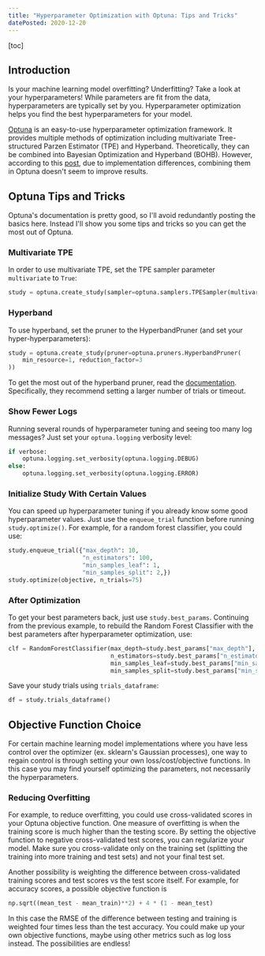 ```yaml
---
title: "Hyperparameter Optimization with Optuna: Tips and Tricks"
datePosted: 2020-12-20
---
```


[toc]

## Introduction

Is your machine learning model overfitting? Underfitting? Take a look at your hyperparameters! While parameters are fit from the data, hyperparameters are typically set by you. Hyperparameter optimization helps you find the best hyperparameters for your model. 

[Optuna](https://optuna.org/) is an easy-to-use hyperparameter optimization framework. It provides multiple methods of  optimization including multivariate Tree-structured Parzen Estimator (TPE) and Hyperband. Theoretically, they can be combined into Bayesian Optimization and Hyperband (BOHB). However, according to this [post](https://medium.com/optuna/multivariate-tpe-makes-optuna-even-more-powerful-63c4bfbaebe2), due to implementation differences, combining them in Optuna doesn't seem to improve results.

## Optuna Tips and Tricks

Optuna's documentation is pretty good, so I'll avoid redundantly posting the basics here. Instead I'll show you some tips and tricks so you can get the most out of Optuna.

### Multivariate TPE

In order to use multivariate TPE, set the TPE sampler parameter `multivariate`  to `True`:

```python
study = optuna.create_study(sampler=optuna.samplers.TPESampler(multivariate=True))
```

### Hyperband

To use hyperband, set the pruner to the HyperbandPruner (and set your hyper-hyperparameters):

```python
study = optuna.create_study(pruner=optuna.pruners.HyperbandPruner(
    min_resource=1, reduction_factor=3
))
```

To get the most out of the hyperband pruner, read the [documentation](https://optuna.readthedocs.io/en/latest/reference/generated/optuna.pruners.HyperbandPruner.html). Specifically, they recommend setting a larger number of trials or timeout.

### Show Fewer Logs

Running several rounds of hyperparameter tuning and seeing too many log messages? Just set your `optuna.logging` verbosity level:

```python
if verbose:        
    optuna.logging.set_verbosity(optuna.logging.DEBUG)
else:
    optuna.logging.set_verbosity(optuna.logging.ERROR)
```

### Initialize Study With Certain Values

You can speed up hyperparameter tuning if you already know some good hyperparameter values. Just use the `enqueue_trial` function before running `study.optimize()`. For example, for a random forest classifier, you could use:

```python
study.enqueue_trial({"max_depth": 10,
                     "n_estimators": 100,
                     "min_samples_leaf": 1,
                     "min_samples_split": 2,}) 
study.optimize(objective, n_trials=75)
```

### After Optimization

To get your best parameters back, just use `study.best_params`. Continuing from the previous example, to rebuild the Random Forest Classifier with the best parameters after hyperparameter optimization, use:

```python
clf = RandomForestClassifier(max_depth=study.best_params["max_depth"], 
                             n_estimators=study.best_params["n_estimators"], 
                             min_samples_leaf=study.best_params["min_samples_leaf"],
                             min_samples_split=study.best_params["min_samples_split"])
```

Save your study trials using `trials_dataframe`:

```python
df = study.trials_dataframe()
```



## Objective Function Choice

For certain machine learning model implementations where you have less control over the optimizer (ex. sklearn's Gaussian processes), one way to regain control is through setting your own loss/cost/objective functions. In this case you may find yourself optimizing the parameters, not necessarily the hyperparameters.

### Reducing Overfitting

For example, to reduce overfitting, you could use cross-validated scores in your Optuna objective function. One measure of overfitting is when the training score is much higher than the testing score. By setting the objective function to negative cross-validated test scores, you can regularize your model. Make sure you cross-validate only on the training set (splitting the training into more training and test sets) and not your final test set.

Another possibility is weighting the difference between cross-validated training scores and test scores vs the test score itself. For example, for accuracy scores, a possible objective function is

```python
np.sqrt((mean_test - mean_train)**2) + 4 * (1 - mean_test)
```

In this case the RMSE of the difference between testing and training is weighted four times less than the test accuracy. You could make up your own objective functions, maybe using other metrics such as log loss instead. The possibilities are endless!


